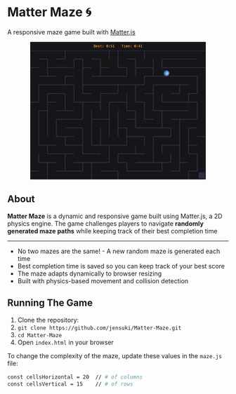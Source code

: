 # Matter Maze 🌀
A responsive maze game built with [Matter.js](https://brm.io/matter-js/)

<p align="center">
  <img src="assets/matter_maze.gif" width="400">
</p>

## About
**Matter Maze** is a dynamic and responsive game built using Matter.js, a 2D physics engine. The game challenges players to navigate **randomly generated maze paths** while keeping track of their best completion time

---
- No two mazes are the same! - A new random maze is generated each time
- Best completion time is saved so you can keep track of your best score
- The maze adapts dynamically to browser resizing
- Built with physics-based movement and collision detection

## Running The Game
1. Clone the repository:
2. ```git clone https://github.com/jensuki/Matter-Maze.git ```
3. ```cd Matter-Maze```
4. Open `index.html` in your browser


To change the complexity of the maze, update these values in the `maze.js` file:
```sh
const cellsHorizontal = 20  // # of columns
const cellsVertical = 15    // # of rows
 ```